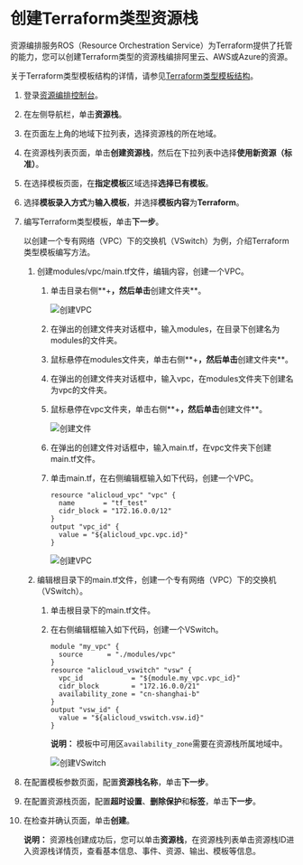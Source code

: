 # 创建Terraform类型资源栈

资源编排服务ROS（Resource Orchestration Service）为Terraform提供了托管的能力，您可以创建Terraform类型的资源栈编排阿里云、AWS或Azure的资源。

关于Terraform类型模板结构的详情，请参见[Terraform类型模板结构](/intl.zh-CN/Terraform/Terraform类型模板结构.md)。

1.  登录[资源编排控制台](http://ros.console.aliyun.com)。

2.  在左侧导航栏，单击**资源栈**。

3.  在页面左上角的地域下拉列表，选择资源栈的所在地域。

4.  在资源栈列表页面，单击**创建资源栈**，然后在下拉列表中选择**使用新资源（标准）**。

5.  在选择模板页面，在**指定模板**区域选择**选择已有模板**。

6.  选择**模板录入方式**为**输入模板**，并选择**模板内容**为**Terraform**。

7.  编写Terraform类型模板，单击**下一步**。

    以创建一个专有网络（VPC）下的交换机（VSwitch）为例，介绍Terraform类型模板编写方法。

    1.  创建modules/vpc/main.tf文件，编辑内容，创建一个VPC。
        1.  单击目录右侧**+**，然后单击**创建文件夹**。

            ![创建VPC](https://static-aliyun-doc.oss-accelerate.aliyuncs.com/assets/img/zh-CN/4680480061/p168944.png)

        2.  在弹出的创建文件夹对话框中，输入modules，在目录下创建名为modules的文件夹。
        3.  鼠标悬停在modules文件夹，单击右侧**+**，然后单击**创建文件夹**。
        4.  在弹出的创建文件夹对话框中，输入vpc，在modules文件夹下创建名为vpc的文件夹。
        5.  鼠标悬停在vpc文件夹，单击右侧**+**，然后单击**创建文件**。

            ![创建文件](https://static-aliyun-doc.oss-accelerate.aliyuncs.com/assets/img/zh-CN/5680480061/p168953.png)

        6.  在弹出的创建文件对话框中，输入main.tf，在vpc文件夹下创建main.tf文件。
        7.  单击main.tf，在右侧编辑框输入如下代码，创建一个VPC。

            ```
            resource "alicloud_vpc" "vpc" {
              name       = "tf_test"
              cidr_block = "172.16.0.0/12"
            }
            output "vpc_id" {
              value = "${alicloud_vpc.vpc.id}"
            }
            ```

            ![创建VPC](https://static-aliyun-doc.oss-accelerate.aliyuncs.com/assets/img/zh-CN/5680480061/p168954.png)

    2.  编辑根目录下的main.tf文件，创建一个专有网络（VPC）下的交换机（VSwitch）。
        1.  单击根目录下的main.tf文件。
        2.  在右侧编辑框输入如下代码，创建一个VSwitch。

            ```
            module "my_vpc" {
              source      = "./modules/vpc"
            }
            resource "alicloud_vswitch" "vsw" {
              vpc_id            = "${module.my_vpc.vpc_id}"
              cidr_block        = "172.16.0.0/21"
              availability_zone = "cn-shanghai-b"
            }
            output "vsw_id" {
              value = "${alicloud_vswitch.vsw.id}"
            }
            ```

            **说明：** 模板中可用区`availability_zone`需要在资源栈所属地域中。

            ![创建VSwitch](https://static-aliyun-doc.oss-accelerate.aliyuncs.com/assets/img/zh-CN/5680480061/p168955.png)

8.  在配置模板参数页面，配置**资源栈名称**，单击**下一步**。

9.  在配置资源栈页面，配置**超时设置**、**删除保护**和**标签**，单击**下一步**。

10. 在检查并确认页面，单击**创建**。

    **说明：** 资源栈创建成功后，您可以单击**资源栈**，在资源栈列表单击资源栈ID进入资源栈详情页，查看基本信息、事件、资源、输出、模板等信息。


